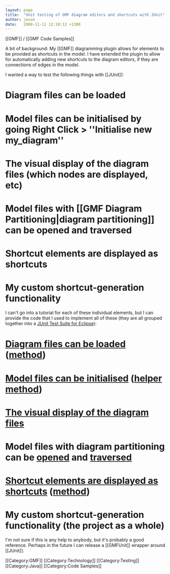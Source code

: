 ```yaml
---
layout: page
title:  "Unit testing of GMF diagram editors and shortcuts with JUnit"
author: jevon
date:   2008-11-11 12:10:12 +1300
---
```


[[GMF]] / [[GMF Code Samples]]

A bit of background: My [[GMF]] diagramming plugin allows for elements to be provided as shortcuts in the model. I have extended the plugin to allow for automatically adding new shortcuts to the diagram editors, if they are connections of edges in the model.

I wanted a way to test the following things with [[JUnit]]:

# Diagram files can be loaded
# Model files can be initialised by going Right Click > ''Initialise new my_diagram''
# The visual display of the diagram files (which nodes are displayed, etc)
# Model files with [[GMF Diagram Partitioning|diagram partitioning]] can be opened and traversed
# Shortcut elements are displayed as shortcuts
# My custom shortcut-generation functionality

I can't go into a tutorial for each of these individual elements, but I can provide the code that I used to implement all of these (they are all grouped together into a <a href="http://code.google.com/p/iaml/source/browse/?r=330#svn/trunk/org.openiaml.model.tests/src/org/openiaml/model/tests/eclipse">JUnit Test Suite for Eclipse</a>):

# <a href="http://code.google.com/p/iaml/source/browse/trunk/org.openiaml.model.tests/src/org/openiaml/model/tests/eclipse/LoadDiagramTestCase.java?r=330">Diagram files can be loaded</a> (<a href="http://code.google.com/p/iaml/source/browse/trunk/org.openiaml.model.tests/src/org/openiaml/model/tests/EclipseTestCase.java?r=330#154">method</a>)
# <a href="http://code.google.com/p/iaml/source/browse/trunk/org.openiaml.model.tests/src/org/openiaml/model/tests/eclipse/InitializeDiagramTestCase.java?r=330">Model files can be initialised</a> (<a href="http://code.google.com/p/iaml/source/browse/trunk/org.openiaml.model.tests/src/org/openiaml/model/tests/EclipseTestCase.java?r=330#98">helper method</a>)
# <a href="http://code.google.com/p/iaml/source/browse/trunk/org.openiaml.model.tests/src/org/openiaml/model/tests/eclipse/LoadDiagramTestCase.java?r=330#44">The visual display of the diagram files</a>
# Model files with diagram partitioning can be <a href="http://code.google.com/p/iaml/source/browse/trunk/org.openiaml.model.tests/src/org/openiaml/model/tests/eclipse/OpenSubDiagramTestCase.java?r=330">opened</a> and <a href="http://code.google.com/p/iaml/source/browse/trunk/org.openiaml.model.tests/src/org/openiaml/model/tests/EclipseTestCase.java?r=330#69">traversed</a>
# <a href="http://code.google.com/p/iaml/source/browse/trunk/org.openiaml.model.tests/src/org/openiaml/model/tests/eclipse/shortcuts/ShortcutsRootTestCase.java?r=330">Shortcut elements are displayed as shortcuts</a> (<a href="http://code.google.com/p/iaml/source/browse/trunk/org.openiaml.model.tests/src/org/openiaml/model/tests/EclipseTestCaseHelper.java?r=330#39">method</a>)
# My custom shortcut-generation functionality (the project as a whole)

I'm not sure if this is any help to anybody, but it's probably a good reference. Perhaps in the future I can release a [[GMFUnit]] wrapper around [[JUnit]].

[[Category:GMF]]
[[Category:Technology]]
[[Category:Testing]]
[[Category:Java]]
[[Category:Code Samples]]
